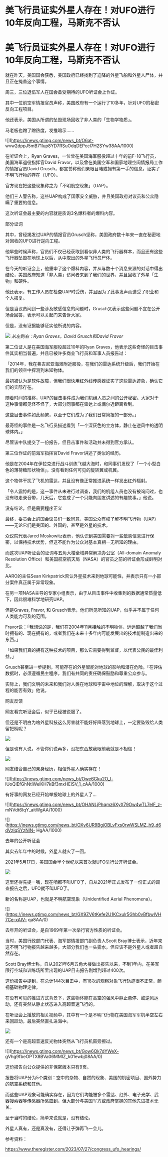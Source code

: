 # 美飞行员证实外星人存在！对UFO进行10年反向工程，马斯克不否认

# 美飞行员证实外星人存在！对UFO进行10年反向工程，马斯克不否认

就在昨天，美国国会获悉，美国政府已经找到了迫降的外星飞船和外星人尸体，并且正在掩盖这个事情。

周三，三位退伍军人在国会备受期待的UFO听证会上作证。

其中一位前空军情报官员声称，美国政府有一个运行了10多年，针对UFO的秘密反向工程项目。

他还表示，美国从所谓的坠毁现场回收了非人类的「生物学物质」。

马老板也蹭了蹭热度，发推暗示……

![](https://inews.gtimg.com/news_bt/O6at-
wvw2dppJ5mB71Iup8YD7RSuOdqDEPccl7H2SYw38AA/1000)

在听证会上，Ryan Graves，一位曾在美国海军服役超过十年的前F-18飞行员，美国海军退役指挥官David
Fravor，以及曾在美国空军和国家地理空间情报局工作的情报官员David
Grusch，都宣誓称他们亲眼目睹或拥有第一手的信息，证实了不明飞行物的存在（UFO）。

官方现在把这些现象称之为「不明航空现象」（UAP）。

他们三人警告称，这些UAP构成了国家安全威胁，并且美国政府对议员和公众隐瞒了重要的信息。

这次听证会最主要的内容就是质询3名爆料者的爆料内容。

部分证词

其中，曾经揭发过UAP的情报官员Grusch坚称，美国政府数十年来一直在秘密地对回收的UFO进行逆向工程。

他早些时候声称，官员们不仅已经获取到看似非人类的飞行器样本，而且还有这些飞行器坠毁在地球上以后，从中取出的外星飞行员尸体。

在今天的听证会上，他重申了这个爆料内容，并从与数十个消息来源的对话中得出结论，美国政府知道「非人类」访问者来到了我们的世界，并且回收了外星「生物」和硬件。

他还表示，有工作人员在检查UAP时受伤，并且因为了此事发声而遭受了职业和个人报复。

但是当议员问到一些涉及敏感信息的问题时，Grusch又表示这些问题不宜在公开场合回答，表示可以关起门来告诉大家。

但是，没有证据能够证实他所说的内容。

![](https://inews.gtimg.com/news_bt/Oa8XO3vWz24TLbjTrVyW09Fvg1hpsc2HBcq5-Ov2EcakUAA/1000)
_从左到右：Ryan Graves，David Grusch和David Fravor_

第二位证人是在美国海军服役超过10年的Ryan Graves，他表示这些奇怪的目击事件其实相当普遍，并且已被许多商业飞行员和军事人员报告过：

「2014年，我在弗吉尼亚海滩附近服役，在我们的雷达系统升级后，我们开始在我们的领空中探测到未知物体。

最初被认为是软件故障，但我们很快用红外线传感器证实了这些雷达迹象，确认它们的实际存在。

随着时间的推移，UAP的目击事件成为我们机组人员之间的公开秘密。大家对于这种事情都见怪不怪了，大部分同事都在雷达上或偶尔近距离看到。

这些目击事件如此频繁，以至于它们成为了我们日常简报的一部分。」

最奇怪的事件是一名飞行员描述看到「一个深灰色的立方体，静止在逆风中的透明球体内。」

尽管该中队提交了一份报告，但目击事件和活动并未得到官方承认。

第三位作证的前海军指挥官David Fravor讲述了类似的经历。

他是在2004年在伊拉克进行战斗训练飞越大海时，和同事们发现了「一个小型白色的薄荷糖形状物体」，没有看到任何可见的旋转翼或机翼。

这个物体干扰了飞机的雷达，并且没有像正常推进系统一样发出红外辐射。

「令人震惊的是，这一事件从未进行过调查，我们的机组人员也没有被询问过，也没有取走录音带，几天后，它变成了一个只能向朋友讲述的有趣故事。」他说。

没有结论，但是需要程序正义

最终，委员会上的国会议员们一致同意，美国公众有权了解不明飞行物（UAP）——无论它们是美国的、外国的，甚至是外星的技术。

众议院代表Jared Moskowitz表示，他认识到美国需要对一些敏感信息进行保密，以保持技术优势，但这不能作为公众对基本真相一无所知的理由。

而这次UAP听证会的证词与五角大楼全域异常解决办公室（All-domain Anomaly Resolution
Office）和美国航空航天局（NASA）的官员之前的听证会形成鲜明对比。

AARO的主任Sean Kirkpatrick否认外星技术来到地球可能性，并表示只有一小部分案件真正属于异常现象。

在另一项NASA主导的专家小组表示，由于从目击事件中收集到的数据通常质量低下，因此很难科学地研究UAP。

但是Graves, Fravor, 和 Grusch表示，他们所见所知的UAP，似乎并不属于任何人类能力可及的范围。

Fravor说：「我想说的是，我们在2004年11月接触的不明物体，远远超越了我们当时拥有的、现在拥有的，或者我们在未来十多年内可能发展出的技术能制造出来的东西。」

「如果我们真的拥有这种技术的项目，那么它需要得到监督，以代表公民的最佳利益。」

Grusch甚至进一步提到，可能存在的外星智能对地球的影响和潜在危险。「在评估数据时，必须遵循民主程序，我们有共同的责任确保鼓励和尊重公众参与。

实际上，我们文明的未来和我们对人类在地球和宇宙中地位的理解，取决于这个过程的能否有效」他说。

网友反馈

网友看完听证会后，似乎已经被说服了。

但还是不明白为啥外星科技这么厉害就不能好好降落到地球上，一定要坠毁给人类留把柄呢？

![](https://inews.gtimg.com/news_bt/Of9x6X_Yspq4GhC36eJruPa7jwEMUBJiIq6smRxJ-D7v8AA/1000)

但是也有人说，不管你们说再多，没把东西放我眼前我就是不相信！

![](https://inews.gtimg.com/news_bt/OuvY0FR9XiLpgXVdCxEXkcUIyVAyrRfEqTh8pia9c7Wz0AA/1000)

网友结合自己的亲身经历，相信外星人确实存在！

![](https://inews.gtimg.com/news_bt/Owe6Gku2O_I-
lUoQIEfGhNtlWelKH7kBf3mxHEISV_1_cAA/1000)

有好事的网友已经开始举报地球上的外星人了...

![](https://inews.gtimg.com/news_bt/OHANLjPhqmz6XyX79Ow4wTL7eIF_z-
mNVdt6IqY_aitWgAA/1000)

![](https://inews.gtimg.com/news_bt/OXy6UR9BgjOBLvFxs0rwWSLMZ_h9_d6dVzIqSYzNlN-
HgAA/1000)

去年的公开听证会

其实去年年中的时候，外星人就火了一回。

2021年5月17日，美国国会半个世纪以来首次就UFO举行公开听证会。

![](https://inews.gtimg.com/news_bt/OezZJuKQc9qNHugY3J-yBzhOvvkLCu2GN5hsSj1GqAhngAA/1000)

这里还得先提一嘴，现在咱都不叫UFO了，自从2021年正式发布了一份正式的调查报告之后，UFO就不叫UFO了。

新的名称是UAP，也就是不明航空现象（Unidentified Aerial Phenomena）。

![](https://inews.gtimg.com/news_bt/GX9ZV6tKefe2U1KCxulr5Ghb0vBfbwIVH7Ce-xAIV-
qa8AA/0)

去年开的听证会，是自1969年第一次举行官方性质的听证会。

当时，美国行政部门代表、海军部情报部门副负责人Scott
Bray博士表示，近年来这不明飞行物报告越来越多，大部分我们也一头雾水，但应该不是外星人或者超自然存在。

Scott Bray博士称，自从2021年6月五角大楼做出报告以来，不到1年内，在美军限行空域和训练场所里出现的UAP目击报告剧增到超过400次。

这份报告中提到，在总计144次目击中，有18次的观察对象飞行轨迹很不正常，藐视基础物理定律。

在没有可见的推进方式背景下，这些物体能在高空的强风中静止悬停、或逆风运动，还有突然从静止状态进入高超音速飞行的。

在听证会上播放的相关视频中，其中有一个是不明飞行物在美国海军军机半空左右来回跃动，最后突然直扎进海中。

![](https://inews.gtimg.com/news_bt/GHZMf3tcNYPIyiSErLAb1nME6cNdRh80Crj7M-TbvvXX0AA/0)

还有一个是高超音速反光物体突然从飞行员机窗旁擦过。

![](https://inews.gtimg.com/news_bt/Gow6Qk7dYWeX-
gVhg9fbeOPTX8BVa06MMIZ_k01ewbj08AA/0)

这份报告向公众提供的非保密版本只有9页。

报告将UAP分为5个类别：空中的杂物、自然的现象、美国的机密项目、国外势力的航空系统和其他。

而这些UAP现象可能确实存在，因为它们均能被多个雷达、红外、电子光学、武器搜索器等传感器所感应到，但大部分与美国军方或政府掌握的其他先进技术无关。

至于当时的结论，简单来说就是，没有结论。

外星人真有，还是真没有，还得让子弹再飞一会儿。

参考资料：

https://www.theregister.com/2023/07/27/congress_ufo_hearings/

